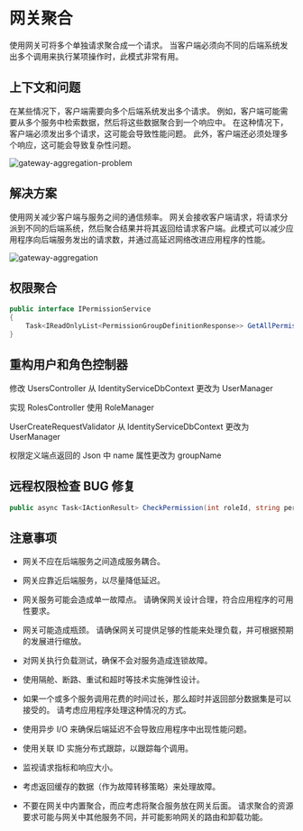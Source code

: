 # 网关聚合

使用网关可将多个单独请求聚合成一个请求。 当客户端必须向不同的后端系统发出多个调用来执行某项操作时，此模式非常有用。


## 上下文和问题

在某些情况下，客户端需要向多个后端系统发出多个请求。 例如，客户端可能需要从多个服务中检索数据，然后将这些数据聚合到一个响应中。 在这种情况下，客户端必须发出多个请求，这可能会导致性能问题。 此外，客户端还必须处理多个响应，这可能会导致复杂性问题。

![gateway-aggregation-problem](https://oss.xcode.me/notes/helloshop/gateway-aggregation-problem.svg)



## 解决方案

使用网关减少客户端与服务之间的通信频率。 网关会接收客户端请求，将请求分派到不同的后端系统，然后聚合结果并将其返回给请求客户端。此模式可以减少应用程序向后端服务发出的请求数，并通过高延迟网络改进应用程序的性能。

![gateway-aggregation](https://oss.xcode.me/notes/helloshop/gateway-aggregation.svg)

## 权限聚合

```csharp
public interface IPermissionService
{
    Task<IReadOnlyList<PermissionGroupDefinitionResponse>> GetAllPermissionDefinitionsAsync(CancellationToken cancellationToken=default);
}
```

## 重构用户和角色控制器

修改 UsersController 从 IdentityServiceDbContext 更改为 UserManager<User>

实现 RolesController 使用 RoleManager<Role>

UserCreateRequestValidator 从 IdentityServiceDbContext 更改为 UserManager<User>

权限定义端点返回的 Json 中 name 属性更改为 groupName


## 远程权限检查 BUG 修复

```csharp
public async Task<IActionResult> CheckPermission(int roleId, string permissionName, string? resourceType = null, string? resourceId = null)
```

## 注意事项

- 网关不应在后端服务之间造成服务耦合。

- 网关应靠近后端服务，以尽量降低延迟。
- 网关服务可能会造成单一故障点。 请确保网关设计合理，符合应用程序的可用性要求。
- 网关可能造成瓶颈。 请确保网关可提供足够的性能来处理负载，并可根据预期的发展进行缩放。
- 对网关执行负载测试，确保不会对服务造成连锁故障。
- 使用隔舱、断路、重试和超时等技术实施弹性设计。
- 如果一个或多个服务调用花费的时间过长，那么超时并返回部分数据集是可以接受的。 请考虑应用程序处理这种情况的方式。
- 使用异步 I/O 来确保后端延迟不会导致应用程序中出现性能问题。
- 使用关联 ID 实施分布式跟踪，以跟踪每个调用。
- 监视请求指标和响应大小。
- 考虑返回缓存的数据（作为故障转移策略）来处理故障。
- 不要在网关中内置聚合，而应考虑将聚合服务放在网关后面。 请求聚合的资源要求可能与网关中其他服务不同，并可能影响网关的路由和卸载功能。

